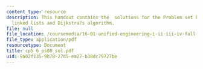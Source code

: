 ```yaml
---
content_type: resource
description: This handout contains the  solutions for the Problem set based on doubly
  linked lists and Dijkstra?s algorithm.
file: null
file_location: /coursemedia/16-01-unified-engineering-i-ii-iii-iv-fall-2005-spring-2006/9a02f1359b7827d5ea27b38dc79727be_cp5_6_ps08_sol.pdf
file_type: application/pdf
resourcetype: Document
title: cp5_6_ps08_sol.pdf
uid: 9a02f135-9b78-27d5-ea27-b38dc79727be
---
```

